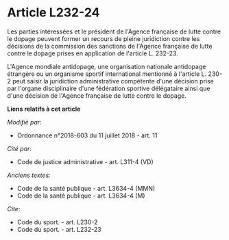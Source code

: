 # Article L232-24

Les parties intéressées et le président de l'Agence française de lutte contre le dopage peuvent former un recours de pleine
juridiction contre les décisions de la commission des sanctions de l'Agence française de lutte contre le dopage prises en
application de l'article L. 232-23. 

L'Agence mondiale antidopage, une organisation nationale antidopage étrangère ou un organisme sportif international mentionné
à l'article L. 230-2 peut saisir la juridiction administrative compétente d'une décision prise par l'organe disciplinaire
d'une fédération sportive délégataire ainsi que d'une décision de l'Agence française de lutte contre le dopage.

**Liens relatifs à cet article**

_Modifié par_:

  - Ordonnance n°2018-603 du 11 juillet 2018 - art. 11

_Cité par_:

  - Code de justice administrative - art. L311-4 (VD)

_Anciens textes_:

  - Code de la santé publique - art. L3634-4 (MMN)
  - Code de la santé publique - art. L3634-4 (M)

_Cite_:

  - Code du sport. - art. L230-2
  - Code du sport. - art. L232-23
